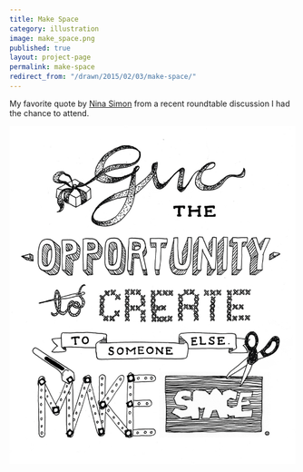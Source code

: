 ```yaml
---
title: Make Space
category: illustration
image: make_space.png
published: true
layout: project-page
permalink: make-space
redirect_from: "/drawn/2015/02/03/make-space/"
---
```

My favorite quote by [Nina Simon](http://museumtwo.blogspot.com/) from a recent roundtable discussion I had the chance to attend. 

![Make Space](/images/illustration/simon.png)